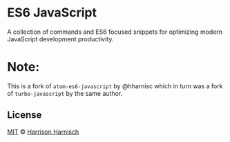 # ES6 JavaScript
A collection of commands and ES6 focused snippets for optimizing modern JavaScript development productivity.

# Note:
This is a fork of `atom-es6-javascript` by @hharnisc which in turn was a fork of `turbo-javascript` by the same author.

## License
[MIT](LICENSE.md) © [Harrison Harnisch](https://github.com/hharnisc)
